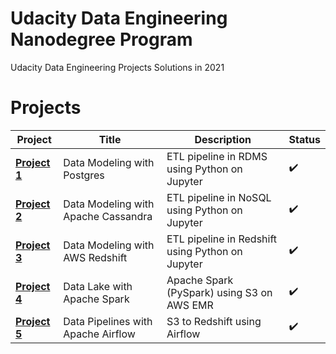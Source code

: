 # Udacity Data Engineering Nanodegree Program

Udacity Data Engineering Projects Solutions in 2021

# Projects

Project | Title | Description | Status
------------ | ------------- | ------------- | -------------
**[Project 1](Project%201%20-%20Data%20Modeling%20with%20Postgres)** | Data Modeling with Postgres | ETL pipeline in RDMS using Python on Jupyter | :heavy_check_mark:
**[Project 2](Project%202%20-%20Data%20Modeling%20with%20Apache%20Cassandra)** | Data Modeling with Apache Cassandra | ETL pipeline in NoSQL using Python on Jupyter | :heavy_check_mark:
**[Project 3](Project%203%20-%20Data%20Modeling%20with%20Amazon%20Redshift)** | Data Modeling with AWS Redshift | ETL pipeline in Redshift using Python on Jupyter | :heavy_check_mark:
**[Project 4](Project%204%20-%20Data%20Lake%20with%20Apache%20Spark)** | Data Lake with Apache Spark | Apache Spark (PySpark) using S3 on AWS EMR | :heavy_check_mark:
**[Project 5](Project%205%20-%20Data%20Pipelines%20with%20Airflow)** | Data Pipelines with Apache Airflow | S3 to Redshift using Airflow | :heavy_check_mark:
